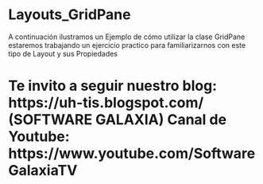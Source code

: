 # Layouts_GridPane
A continuación ilustramos un Ejemplo de cómo utilizar la clase GridPane estaremos trabajando un ejercicio practico para familiarizarnos con este tipo de Layout y sus Propiedades  
<h1>Te invito a seguir nuestro blog: https://uh-tis.blogspot.com/ (SOFTWARE GALAXIA) 
Canal de Youtube: https://www.youtube.com/SoftwareGalaxiaTV</h1>
